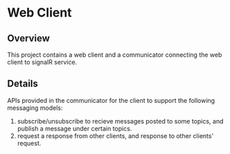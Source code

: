 ﻿# Web Client

## Overview
This project contains a web client and a communicator connecting the web client to signalR service.
## Details
APIs provided in the communicator for the client to support the following messaging models:
1. subscribe/unsubscribe to recieve messages posted to some topics, and publish a message under certain topics.
2. request a response from other clients, and response to other clients' request.
